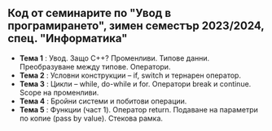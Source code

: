 ## Код от семинарите по "Увод в програмирането", зимен семестър 2023/2024, спец. "Информатика" ##

- **Тема 1** : Увод. Защо C++? Променливи. Типове данни. Преобразуване между типове. Оператори.  
- **Тема 2** : Условни конструкции – if, switch и тернарен оператор.
- **Тема 3** : Цикли – while, do-while и for. Оператори break и continue. Scope на променливи.  
- **Тема 4** : Бройни системи и побитови операции.  
- **Тема 5** : Функции (част 1). Оператор return. Подаване на параметри по копие (pass by value). Стекова рамка.  
